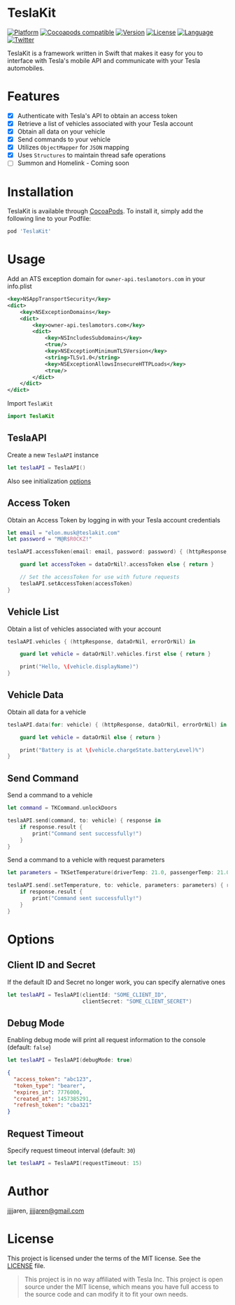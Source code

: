 # TeslaKit

[![Platform](https://img.shields.io/badge/platform-iOS%20%7C%20macOS%20%7C%20watchOS%20%7C%20tvOS-lightgrey.svg?style=flat)](https://github.com/Jarious-Apps/TeslaKit)
[![Cocoapods compatible](https://img.shields.io/badge/Cocoapods-compatible-4BC51D.svg?style=flat)](https://github.com/CocoaPods/CocoaPods)
[![Version](https://img.shields.io/cocoapods/v/TeslaKit.svg?style=flat)](http://cocoapods.org/pods/TeslaKit)
[![License](https://img.shields.io/cocoapods/l/TeslaKit.svg?style=flat)](http://cocoapods.org/pods/TeslaKit)
[![Language](https://img.shields.io/badge/language-Swift%204-E05C43.svg?style=flat)](https://swift.org)
[![Twitter](https://img.shields.io/badge/twitter-@JJJJaren-00ACED.svg?style=flat)](http://twitter.com/jjjjaren)


TeslaKit is a framework written in Swift that makes it easy for you to interface with Tesla's mobile API and communicate with your Tesla automobiles.

# Features
- [x] Authenticate with Tesla's API to obtain an access token
- [x] Retrieve a list of vehicles associated with your Tesla account
- [x] Obtain all data on your vehicle
- [x] Send commands to your vehicle
- [x] Utilizes `ObjectMapper` for `JSON` mapping
- [x] Uses `Structures` to maintain thread safe operations
- [ ] Summon and Homelink - Coming soon

# Installation

TeslaKit is available through [CocoaPods](http://cocoapods.org). To install
it, simply add the following line to your Podfile:

```ruby
pod 'TeslaKit'
```

# Usage

Add an ATS exception domain for `owner-api.teslamotors.com` in your info.plist

```xml
<key>NSAppTransportSecurity</key>
<dict>
    <key>NSExceptionDomains</key>
    <dict>
        <key>owner-api.teslamotors.com</key>
        <dict>
            <key>NSIncludesSubdomains</key>
            <true/>
            <key>NSExceptionMinimumTLSVersion</key>
            <string>TLSv1.0</string>
            <key>NSExceptionAllowsInsecureHTTPLoads</key>
            <true/>
        </dict>
    </dict>
</dict>
```

Import `TeslaKit`
```swift
import TeslaKit
```

## TeslaAPI
Create a new `TeslaAPI` instance

```swift
let teslaAPI = TeslaAPI()
```

Also see initialization [options](#options)

## Access Token
Obtain an Access Token by logging in with your Tesla account credentials

```swift
let email = "elon.musk@teslakit.com"
let password = "M@R$R0CKZ!"

teslaAPI.accessToken(email: email, password: password) { (httpResponse, dataOrNil, errorOrNil) in

    guard let accessToken = dataOrNil?.accessToken else { return }

    // Set the accessToken for use with future requests
    teslaAPI.setAccessToken(accessToken)
}
```

## Vehicle List
Obtain a list of vehicles associated with your account

```swift
teslaAPI.vehicles { (httpResponse, dataOrNil, errorOrNil) in

    guard let vehicle = dataOrNil?.vehicles.first else { return }

    print("Hello, \(vehicle.displayName)")
}
```

## Vehicle Data
Obtain all data for a vehicle

```swift
teslaAPI.data(for: vehicle) { (httpResponse, dataOrNil, errorOrNil) in

    guard let vehicle = dataOrNil else { return }

    print("Battery is at \(vehicle.chargeState.batteryLevel)%")
}
```

## Send Command
Send a command to a vehicle

```swift
let command = TKCommand.unlockDoors

teslaAPI.send(command, to: vehicle) { response in
    if response.result {
        print("Command sent successfully!")
    }
}
```

Send a command to a vehicle with request parameters

```swift
let parameters = TKSetTemperature(driverTemp: 21.0, passengerTemp: 21.0)

teslaAPI.send(.setTemperature, to: vehicle, parameters: parameters) { response in
    if response.result {
        print("Command sent successfully!")
    }
}
```

# <a name="options"></a>Options

## Client ID and Secret

If the default ID and Secret no longer work, you can specify alernative ones

```swift
let teslaAPI = TeslaAPI(clientId: "SOME_CLIENT_ID", 
                        clientSecret: "SOME_CLIENT_SECRET")
```

## Debug Mode

Enabling debug mode will print all request information to the console (default: ```false```)

```swift
let teslaAPI = TeslaAPI(debugMode: true)
```

```json
{
  "access_token": "abc123",
  "token_type": "bearer",
  "expires_in": 7776000,
  "created_at": 1457385291,
  "refresh_token": "cba321"
}
```

## Request Timeout

Specify request timeout interval (default: ```30```)

```swift
let teslaAPI = TeslaAPI(requestTimeout: 15)
```




# Author

jjjjaren, jjjjaren@gmail.com

# License

This project is licensed under the terms of the MIT license. See the [LICENSE](LICENSE) file.

> This project is in no way affiliated with Tesla Inc. This project is open source under the MIT license, which means you have full access to the source code and can modify it to fit your own needs.
